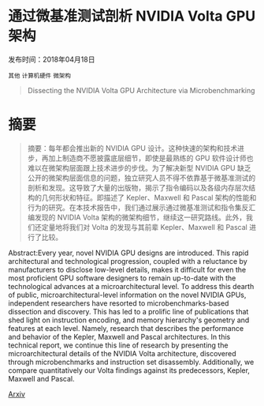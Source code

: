 # 通过微基准测试剖析 NVIDIA Volta GPU 架构

发布时间：2018年04月18日

`其他` `计算机硬件` `微架构`

> Dissecting the NVIDIA Volta GPU Architecture via Microbenchmarking

# 摘要

> 摘要：每年都会推出新的 NVIDIA GPU 设计。这种快速的架构和技术进步，再加上制造商不愿披露底层细节，即使是最熟练的 GPU 软件设计师也难以在微架构层面跟上技术进步的步伐。为了解决新型 NVIDIA GPU 缺乏公开的微架构层面信息的问题，独立研究人员不得不依靠基于微基准测试的剖析和发现。这导致了大量的出版物，揭示了指令编码以及各级内存层次结构的几何形状和特征。即描述了 Kepler、Maxwell 和 Pascal 架构的性能和行为的研究。在本技术报告中，我们通过展示通过微基准测试和指令集反汇编发现的 NVIDIA Volta 架构的微架构细节，继续这一研究路线。此外，我们还定量地将我们对 Volta 的发现与其前辈 Kepler、Maxwell 和 Pascal 进行了比较。

> 
Abstract:Every year, novel NVIDIA GPU designs are introduced. This rapid architectural and technological progression, coupled with a reluctance by manufacturers to disclose low-level details, makes it difficult for even the most proficient GPU software designers to remain up-to-date with the technological advances at a microarchitectural level. To address this dearth of public, microarchitectural-level information on the novel NVIDIA GPUs, independent researchers have resorted to microbenchmarks-based dissection and discovery. This has led to a prolific line of publications that shed light on instruction encoding, and memory hierarchy's geometry and features at each level. Namely, research that describes the performance and behavior of the Kepler, Maxwell and Pascal architectures. In this technical report, we continue this line of research by presenting the microarchitectural details of the NVIDIA Volta architecture, discovered through microbenchmarks and instruction set disassembly. Additionally, we compare quantitatively our Volta findings against its predecessors, Kepler, Maxwell and Pascal.
    

[Arxiv](https://arxiv.org/pdf/1804.06826)